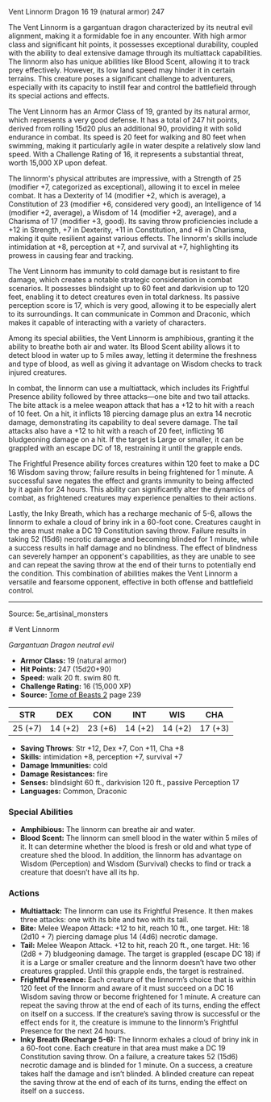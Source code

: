<MonsterName/>Vent Linnorm</MonsterName>
<CreatureType/>Dragon</CreatureType>
<CR/>16</CR>
<AC/>19 (natural armor)</AC>
<HP/>247</HP>
<summary>The Vent Linnorm is a gargantuan dragon characterized by its neutral evil alignment, making it a formidable foe in any encounter. With high armor class and significant hit points, it possesses exceptional durability, coupled with the ability to deal extensive damage through its multiattack capabilities. The linnorm also has unique abilities like Blood Scent, allowing it to track prey effectively. However, its low land speed may hinder it in certain terrains. This creature poses a significant challenge to adventurers, especially with its capacity to instill fear and control the battlefield through its special actions and effects.</summary>

<detail>

The Vent Linnorm has an Armor Class of 19, granted by its natural armor, which represents a very good defense. It has a total of 247 hit points, derived from rolling 15d20 plus an additional 90, providing it with solid endurance in combat. Its speed is 20 feet for walking and 80 feet when swimming, making it particularly agile in water despite a relatively slow land speed. With a Challenge Rating of 16, it represents a substantial threat, worth 15,000 XP upon defeat.

The linnorm's physical attributes are impressive, with a Strength of 25 (modifier +7, categorized as exceptional), allowing it to excel in melee combat. It has a Dexterity of 14 (modifier +2, which is average), a Constitution of 23 (modifier +6, considered very good), an Intelligence of 14 (modifier +2, average), a Wisdom of 14 (modifier +2, average), and a Charisma of 17 (modifier +3, good). Its saving throw proficiencies include a +12 in Strength, +7 in Dexterity, +11 in Constitution, and +8 in Charisma, making it quite resilient against various effects. The linnorm's skills include intimidation at +8, perception at +7, and survival at +7, highlighting its prowess in causing fear and tracking.

The Vent Linnorm has immunity to cold damage but is resistant to fire damage, which creates a notable strategic consideration in combat scenarios. It possesses blindsight up to 60 feet and darkvision up to 120 feet, enabling it to detect creatures even in total darkness. Its passive perception score is 17, which is very good, allowing it to be especially alert to its surroundings. It can communicate in Common and Draconic, which makes it capable of interacting with a variety of characters.

Among its special abilities, the Vent Linnorm is amphibious, granting it the ability to breathe both air and water. Its Blood Scent ability allows it to detect blood in water up to 5 miles away, letting it determine the freshness and type of blood, as well as giving it advantage on Wisdom checks to track injured creatures.

In combat, the linnorm can use a multiattack, which includes its Frightful Presence ability followed by three attacks—one bite and two tail attacks. The bite attack is a melee weapon attack that has a +12 to hit with a reach of 10 feet. On a hit, it inflicts 18 piercing damage plus an extra 14 necrotic damage, demonstrating its capability to deal severe damage. The tail attacks also have a +12 to hit with a reach of 20 feet, inflicting 16 bludgeoning damage on a hit. If the target is Large or smaller, it can be grappled with an escape DC of 18, restraining it until the grapple ends.

The Frightful Presence ability forces creatures within 120 feet to make a DC 16 Wisdom saving throw; failure results in being frightened for 1 minute. A successful save negates the effect and grants immunity to being affected by it again for 24 hours. This ability can significantly alter the dynamics of combat, as frightened creatures may experience penalties to their actions.

Lastly, the Inky Breath, which has a recharge mechanic of 5-6, allows the linnorm to exhale a cloud of briny ink in a 60-foot cone. Creatures caught in the area must make a DC 19 Constitution saving throw. Failure results in taking 52 (15d6) necrotic damage and becoming blinded for 1 minute, while a success results in half damage and no blindness. The effect of blindness can severely hamper an opponent's capabilities, as they are unable to see and can repeat the saving throw at the end of their turns to potentially end the condition. This combination of abilities makes the Vent Linnorm a versatile and fearsome opponent, effective in both offense and battlefield control.</detail>



---

Source: 5e_artisinal_monsters

<statblock>
# Vent Linnorm

*Gargantuan* *Dragon* *neutral evil*

- **Armor Class:** 19 (natural armor)
- **Hit Points:** 247 (15d20+90)
- **Speed:** walk 20 ft. swim 80 ft.
- **Challenge Rating:** 16 (15,000 XP)
- **Source:** [Tome of Beasts 2](https://koboldpress.com/kpstore/product/tome-of-beasts-2-for-5th-edition) page 239

| STR | DEX | CON | INT | WIS | CHA |
| --- | --- | --- | --- | --- | --- |
| 25 (+7) | 14 (+2) | 23 (+6) | 14 (+2) | 14 (+2) | 17 (+3) |

- **Saving Throws**: Str +12, Dex +7, Con +11, Cha +8
- **Skills:** intimidation +8, perception +7, survival +7
- **Damage Immunities:** cold
- **Damage Resistances:** fire
- **Senses:** blindsight 60 ft., darkvision 120 ft., passive Perception 17
- **Languages:** Common, Draconic

### Special Abilities

- **Amphibious:** The linnorm can breathe air and water.
- **Blood Scent:** The linnorm can smell blood in the water within 5 miles of it. It can determine whether the blood is fresh or old and what type of creature shed the blood. In addition, the linnorm has advantage on Wisdom (Perception) and Wisdom (Survival) checks to find or track a creature that doesn’t have all its hp.

### Actions

- **Multiattack:** The linnorm can use its Frightful Presence. It then makes three attacks: one with its bite and two with its tail.
- **Bite:** Melee Weapon Attack: +12 to hit, reach 10 ft., one target. Hit: 18 (2d10 + 7) piercing damage plus 14 (4d6) necrotic damage.
- **Tail:** Melee Weapon Attack. +12 to hit, reach 20 ft., one target. Hit: 16 (2d8 + 7) bludgeoning damage. The target is grappled (escape DC 18) if it is a Large or smaller creature and the linnorm doesn’t have two other creatures grappled. Until this grapple ends, the target is restrained.
- **Frightful Presence:** Each creature of the linnorm’s choice that is within 120 feet of the linnorm and aware of it must succeed on a DC 16 Wisdom saving throw or become frightened for 1 minute. A creature can repeat the saving throw at the end of each of its turns, ending the effect on itself on a success. If the creature’s saving throw is successful or the effect ends for it, the creature is immune to the linnorm’s Frightful Presence for the next 24 hours.
- **Inky Breath (Recharge 5-6):** The linnorm exhales a cloud of briny ink in a 60-foot cone. Each creature in that area must make a DC 19 Constitution saving throw. On a failure, a creature takes 52 (15d6) necrotic damage and is blinded for 1 minute. On a success, a creature takes half the damage and isn’t blinded. A blinded creature can repeat the saving throw at the end of each of its turns, ending the effect on itself on a success.


</statblock>



